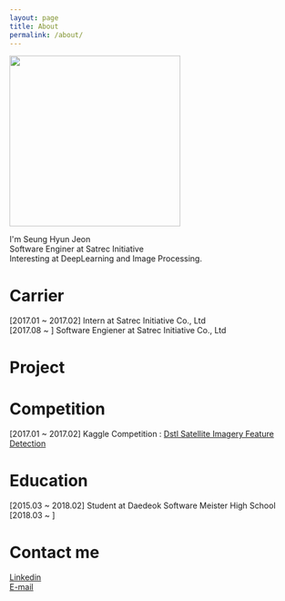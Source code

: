 ```yaml
---
layout: page
title: About
permalink: /about/
---
```


<img src="https://avatars0.githubusercontent.com/u/17673616" width="300" height="300"><br>

I'm Seung Hyun Jeon  
Software Enginer at Satrec Initiative  
Interesting at DeepLearning and Image Processing.  

# Carrier
[2017.01 ~ 2017.02] Intern at Satrec Initiative Co., Ltd  
[2017.08 ~ ] Software Engiener at Satrec Initiative Co., Ltd  

# Project


# Competition
[2017.01 ~ 2017.02] Kaggle Competition : [Dstl Satellite Imagery Feature Detection ](https://www.kaggle.com/c/dstl-satellite-imagery-feature-detection)


# Education
[2015.03 ~ 2018.02] Student at Daedeok Software Meister High School  
[2018.03 ~ ]   

# Contact me
[Linkedin](https://www.linkedin.com/in/fuzer/)  
[E-mail](mailto:shtowever@gmail.com)
